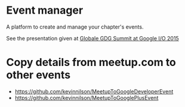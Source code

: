 # Event manager
A platform to create and manage your chapter's events.

See the presentation given at [Globale GDG Summit at Google I/O 2015](https://docs.google.com/presentation/d/1D_nGz3iRO593CQKBTHWbnKaADiv1mtESytF4HC3sz04/pub)

# Copy details from meetup.com to other events
* https://github.com/kevinnilson/MeetupToGoogleDeveloperEvent
* https://github.com/kevinnilson/MeetupToGooglePlusEvent
